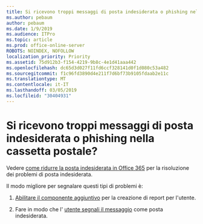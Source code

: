 ```yaml
---
title: Si ricevono troppi messaggi di posta indesiderata o phishing nella cassetta postale?
ms.author: pebaum
author: pebaum
ms.date: 1/9/2019
ms.audience: ITPro
ms.topic: article
ms.prod: office-online-server
ROBOTS: NOINDEX, NOFOLLOW
localization_priority: Priority
ms.assetid: 75d912b3-f154-4219-9b8c-4e1d41aaa442
ms.openlocfilehash: dc65d3d027f11fd6ccf328141d0f1d080c53a482
ms.sourcegitcommit: f1c96fd3890d4e211f7d6bf73b9105fdaab2e11c
ms.translationtype: MT
ms.contentlocale: it-IT
ms.lasthandoff: 03/05/2019
ms.locfileid: "30404931"
---
```

# <a name="are-you-getting-too-much-spam-or-phish-in-your-mailbox"></a>Si ricevono troppi messaggi di posta indesiderata o phishing nella cassetta postale?

Vedere [come ridurre la posta indesiderata in Office 365](https://docs.microsoft.com/office365/securitycompliance/reduce-spam-email) per la risoluzione dei problemi di posta indesiderata. 
  
Il modo migliore per segnalare questi tipi di problemi è: 
  
1. [Abilitare il componente aggiuntivo](https://docs.microsoft.com/office365/securitycompliance/enable-the-report-message-add-in) per la creazione di report per l'utente. 
    
2. Fare in modo che l' [utente segnali il messaggio](https://support.office.com/article/b5caa9f1-cdf3-4443-af8c-ff724ea719d2) come posta indesiderata. 
    

